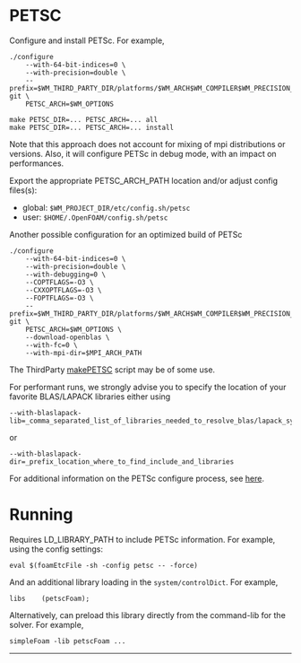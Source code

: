 # PETSC

Configure and install PETSc.
For example,
```
./configure
    --with-64-bit-indices=0 \
    --with-precision=double \
    --prefix=$WM_THIRD_PARTY_DIR/platforms/$WM_ARCH$WM_COMPILER$WM_PRECISION_OPTION$WM_LABEL_OPTION/petsc-git \
    PETSC_ARCH=$WM_OPTIONS

make PETSC_DIR=... PETSC_ARCH=... all
make PETSC_DIR=... PETSC_ARCH=... install
```

Note that this approach does not account for mixing of mpi
distributions or versions. Also, it will configure PETSc in debug mode, with an impact on performances.

Export the appropriate PETSC_ARCH_PATH location and/or adjust config
files(s):

- global: `$WM_PROJECT_DIR/etc/config.sh/petsc`
- user:   `$HOME/.OpenFOAM/config.sh/petsc`



Another possible configuration for an optimized build of PETSc
```
./configure
    --with-64-bit-indices=0 \
    --with-precision=double \
    --with-debugging=0 \
    --COPTFLAGS=-O3 \
    --CXXOPTFLAGS=-O3 \
    --FOPTFLAGS=-O3 \
    --prefix=$WM_THIRD_PARTY_DIR/platforms/$WM_ARCH$WM_COMPILER$WM_PRECISION_OPTION$WM_LABEL_OPTION/petsc-git \
    PETSC_ARCH=$WM_OPTIONS \
    --download-openblas \
    --with-fc=0 \
    --with-mpi-dir=$MPI_ARCH_PATH
```

The ThirdParty [makePETSC][makePETSC] script may be of some use.

For performant runs, we strongly advise you to specify the location of your favorite BLAS/LAPACK libraries either using
```
--with-blaslapack-lib=_comma_separated_list_of_libraries_needed_to_resolve_blas/lapack_symbols
```
or
```
--with-blaslapack-dir=_prefix_location_where_to_find_include_and_libraries
```

For additional information on the PETSc configure process, see [here](https://www.mcs.anl.gov/petsc/documentation/installation.html).

# Running

Requires LD_LIBRARY_PATH to include PETSc information.
For example, using the config settings:
```
eval $(foamEtcFile -sh -config petsc -- -force)
```

And an additional library loading in the `system/controlDict`.
For example,
```
libs    (petscFoam);
```
Alternatively, can preload this library directly from the command-lib
for the solver.
For example,
```
simpleFoam -lib petscFoam ...
```

----

[makePETSC]: https://develop.openfoam.com/Development/ThirdParty-common/-/blob/master/makePETSC
